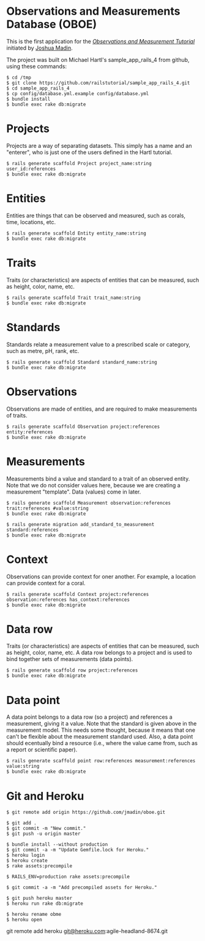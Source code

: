 # Observations and Measurements Database (OBOE)

This is the first application for the
[*Observations and Measurement Tutorial*](http://railstutorial.org/)
initiated by [Joshua Madin](http://acropora.bio.mq.edu.au/joshua-madin).

The project was built on Michael Hartl's sample_app_rails_4 from github, using these commands:

    $ cd /tmp
    $ git clone https://github.com/railstutorial/sample_app_rails_4.git
    $ cd sample_app_rails_4
    $ cp config/database.yml.example config/database.yml
    $ bundle install
    $ bundle exec rake db:migrate

# Projects

Projects are a way of separating datasets.  This simply has a name and an "enterer", who is just one of the users defined in the Hartl tutorial.

    $ rails generate scaffold Project project_name:string user_id:references
    $ bundle exec rake db:migrate

# Entities

Entities are things that can be observed and measured, such as corals, time, locations, etc.
  
    $ rails generate scaffold Entity entity_name:string
    $ bundle exec rake db:migrate

# Traits

Traits (or characteristics) are aspects of entities that can be measured, such as height, color, name, etc.

    $ rails generate scaffold Trait trait_name:string
    $ bundle exec rake db:migrate

# Standards

Standards relate a measurement value to a prescribed scale or category, such as metre, pH, rank, etc.

    $ rails generate scaffold Standard standard_name:string
    $ bundle exec rake db:migrate

# Observations

Observations are made of entities, and are required to make measurements of traits.

    $ rails generate scaffold Observation project:references entity:references
    $ bundle exec rake db:migrate

# Measurements

Measurements bind a value and standard to a trait of an observed entity.  Note that we do not consider values here, because we are creating a measurement "template".  Data (values) come in later.

    $ rails generate scaffold Measurement observation:references trait:references #value:string
    $ bundle exec rake db:migrate

    $ rails generate migration add_standard_to_measurement standard:references
    $ bundle exec rake db:migrate

# Context

Observations can provide context for oner another.  For example, a location can provide context for a coral.

    $ rails generate scaffold Context project:references observation:references has_context:references
    $ bundle exec rake db:migrate

# Data row

Traits (or characteristics) are aspects of entities that can be measured, such as height, color, name, etc.  A data row belongs to a project and is used to bind together sets of measurements (data points).

    $ rails generate scaffold row project:references
    $ bundle exec rake db:migrate

# Data point

A data point belongs to a data row (so a project) and references a measurement, giving it a value.  Note that the standard is given above in the measurement model.  This needs some thought, because it means that one can't be flexible about the measurement standard used.  Also, a data point should ecentually bind a resource (i.e., where the value came from, such as a report or scientific paper).

    $ rails generate scaffold point row:references measurement:references value:string
    $ bundle exec rake db:migrate


# Git and Heroku

    $ git remote add origin https://github.com/jmadin/oboe.git

    $ git add .
    $ git commit -m "New commit."
    $ git push -u origin master

    $ bundle install --without production
    $ git commit -a -m "Update Gemfile.lock for Heroku."
    $ heroku login
    $ heroku create
    $ rake assets:precompile
    
    $ RAILS_ENV=production rake assets:precompile
    
    $ git commit -a -m "Add precompiled assets for Heroku."

    $ git push heroku master
    $ heroku run rake db:migrate

    $ heroku rename obme
    $ heroku open


git remote add heroku git@heroku.com:agile-headland-8674.git